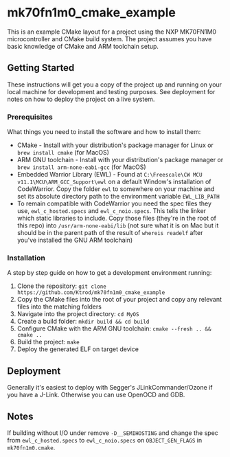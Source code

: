 # mk70fn1m0_cmake_example
This is an example CMake layout for a project using the NXP MK70FN1M0 microcontroller and CMake build system. The project assumes you have basic knowledge of CMake and ARM toolchain setup.

## Getting Started
These instructions will get you a copy of the project up and running on your local machine for development and testing purposes. See deployment for notes on how to deploy the project on a live system.

### Prerequisites
What things you need to install the software and how to install them:
- CMake - Install with your distribution's package manager for Linux or `brew install cmake` (for MacOS)
- ARM GNU toolchain - Install with your distribution's package manager or `brew install arm-none-eabi-gcc` (for MacOS)
- Embedded Warrior Library (EWL) - Found at `C:\Freescale\CW MCU v11.1\MCU\ARM_GCC_Support\ewl` on a default Window's installation of CodeWarrior. Copy the folder `ewl` to somewhere on your machine and set its absolute directory path to the environment variable `EWL_LIB_PATH`
- To remain compatible with CodeWarrior you need the spec files they use, `ewl_c_hosted.specs` and `ewl_c_noio.specs`. This tells the linker which static libraries to include. Copy those files (they're in the root of this repo) into `/usr/arm-none-eabi/lib` (not sure what it is on Mac but it should be in the parent path of the result of `whereis readelf` after you've installed the GNU ARM toolchain)

### Installation
A step by step guide on how to get a development environment running:
1. Clone the repository: `git clone https://github.com/Ktrod/mk70fn1m0_cmake_example`
2. Copy the CMake files into the root of your project and copy any relevant files into the matching folders
3. Navigate into the project directory: `cd MyOS`
4. Create a build folder: `mkdir build && cd build`
5. Configure CMake with the ARM GNU toolchain: `cmake --fresh .. && cmake ..`
6. Build the project: `make`
7. Deploy the generated ELF on target device

## Deployment

Generally it's easiest to deploy with Segger's JLinkCommander/Ozone if you have a J-Link. Otherwise you 
can use OpenOCD and GDB.


## Notes

If building without I/O under remove `-D__SEMIHOSTING` and change the spec from `ewl_c_hosted.specs` to `ewl_c_noio.specs` on `OBJECT_GEN_FLAGS` in `mk70fn1m0.cmake`. 
